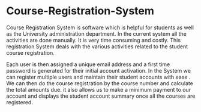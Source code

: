 # Course-Registration-System
Course Registration System is software which is helpful for students as well as the University administration department. In the current system all the activities are done manually. It is very time consuming and costly. This registration System deals with the various activities related to the student course registration. 

Each user is then assigned a unique email address and a first time password is generated for their initial account activation.
In the System we can register multiple users and maintain their student accounts with ease . We can then do the course registration by the course number and calculate the total amounts due. 
it also allows us to make a minimum payment to our account and displays the student account summary once all the courses are registered.
